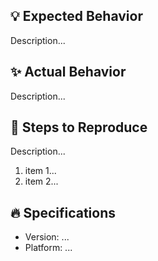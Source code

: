 ## 💡 Expected Behavior

Description...


## ✨ Actual Behavior

Description...


## 🐛 Steps to Reproduce

Description...

1. item 1...
2. item 2...


## 🔥 Specifications

- Version: ...
- Platform: ...

